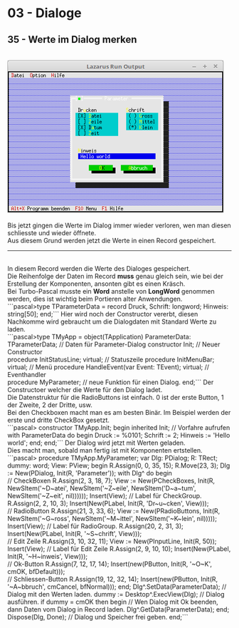 # 03 - Dialoge
## 35 - Werte im Dialog merken
<br>
<img src="image.png" alt="Selfhtml"><br><br>
Bis jetzt gingen die Werte im Dialog immer wieder verloren, wen man diesen schliesste und wieder öffnete.<br>
Aus diesem Grund werden jetzt die Werte in einen Record gespeichert.<br>
<hr><br>
  In diesem Record werden die Werte des Dialoges gespeichert.<br>
  Die Reihenfolge der Daten im Record <b>muss</b> genau gleich sein, wie bei der Erstellung der Komponenten, ansonten gibt es einen Kräsch.<br>
  Bei Turbo-Pascal musste ein <b>Word</b> anstelle von <b>LongWord</b> genommen werden, dies ist wichtig beim Portieren alter Anwendungen.<br>
```pascal>type
  TParameterData = record
    Druck,
    Schrift: longword;
    Hinweis: string[50];
  end;```
Hier wird noch der Constructor vererbt, diesen Nachkomme wird gebraucht um die Dialogdaten mit Standard Werte zu laden.<br>
```pascal>type
  TMyApp = object(TApplication)
    ParameterData: TParameterData;                     // Daten für Parameter-Dialog
    constructor Init;                                  // Neuer Constructor
<br>
    procedure InitStatusLine; virtual;                 // Statuszeile
    procedure InitMenuBar; virtual;                    // Menü
    procedure HandleEvent(var Event: TEvent); virtual; // Eventhandler
<br>
    procedure MyParameter;                             // neue Funktion für einen Dialog.
  end;```
Der Constructoer welcher die Werte für den Dialog ladet.<br>
Die Datenstruktur für die RadioButtons ist einfach. 0 ist der erste Button, 1 der Zweite, 2 der Dritte, usw.<br>
Bei den Checkboxen macht man es am besten Binär. Im Beispiel werden der erste und dritte CheckBox gesetzt.<br>
```pascal>  constructor TMyApp.Init;
  begin
    inherited Init;     // Vorfahre aufrufen
    with ParameterData do begin
      Druck := %0101;
      Schrift := 2;
      Hinweis := 'Hello world';
    end;
  end;```
Der Dialog wird jetzt mit Werten geladen.<br>
Dies macht man, sobald man fertig ist mit Komponenten ertstellen.<br>
```pascal>  procedure TMyApp.MyParameter;
  var
    Dlg: PDialog;
    R: TRect;
    dummy: word;
    View: PView;
  begin
    R.Assign(0, 0, 35, 15);
    R.Move(23, 3);
    Dlg := New(PDialog, Init(R, 'Parameter'));
    with Dlg^ do begin
<br>
      // CheckBoxen
      R.Assign(2, 3, 18, 7);
      View := New(PCheckBoxes, Init(R,
        NewSItem('~D~atei',
        NewSItem('~Z~eile',
        NewSItem('D~a~tum',
        NewSItem('~Z~eit',
        nil))))));
      Insert(View);
      // Label für CheckGroup.
      R.Assign(2, 2, 10, 3);
      Insert(New(PLabel, Init(R, 'Dr~u~cken', View)));
<br>
      // RadioButton
      R.Assign(21, 3, 33, 6);
      View := New(PRadioButtons, Init(R,
        NewSItem('~G~ross',
        NewSItem('~M~ittel',
        NewSItem('~K~lein',
        nil)))));
      Insert(View);
      // Label für RadioGroup.
      R.Assign(20, 2, 31, 3);
      Insert(New(PLabel, Init(R, '~S~chrift', View)));
<br>
      // Edit Zeile
      R.Assign(3, 10, 32, 11);
      View := New(PInputLine, Init(R, 50));
      Insert(View);
      // Label für Edit Zeile
      R.Assign(2, 9, 10, 10);
      Insert(New(PLabel, Init(R, '~H~inweis', View)));
<br>
      // Ok-Button
      R.Assign(7, 12, 17, 14);
      Insert(new(PButton, Init(R, '~O~K', cmOK, bfDefault)));
<br>
      // Schliessen-Button
      R.Assign(19, 12, 32, 14);
      Insert(new(PButton, Init(R, '~A~bbruch', cmCancel, bfNormal)));
    end;
    Dlg^.SetData(ParameterData);      // Dialog mit den Werten laden.
    dummy := Desktop^.ExecView(Dlg);  // Dialog ausführen.
    if dummy = cmOK then begin        // Wen Dialog mit Ok beenden, dann Daten vom Dialog in Record laden.
      Dlg^.GetData(ParameterData);
    end;
<br>
    Dispose(Dlg, Done);               // Dialog und Speicher frei geben.
  end;```
<br>
